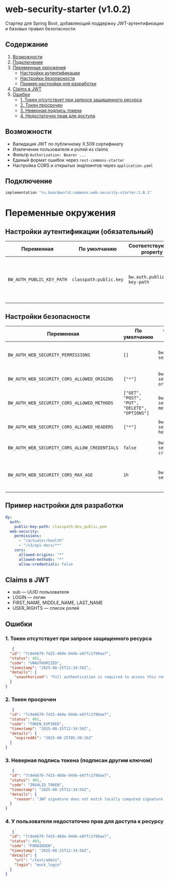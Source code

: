 # web-security-starter (v1.0.2)

Стартер для Spring Boot, добавляющий поддержку JWT-аутентификации и базовых правил безопасности.

## Содержание

1. [Возможности](#возможности)
2. [Подключение](#подключение)
3. [Переменные окружения](#переменные-окружения)
    - [Настройки аутентификации](#настройки-аутентификации-обязательный)
    - [Настройки безопасности](#настройки-безопасности)
    - [Пример настройки для разработки](#пример-настройки-для-разработки)
4. [Claims в JWT](#claims-в-jwt)
5. [Ошибки](#ошибки)
    - [1. Токен отсутствует при запросе защищенного ресурса](#1-токен-отсутствует-при-запросе-защищенного-ресурса)
    - [2. Токен просрочен](#2-токен-просрочен)
    - [3. Неверная подпись токена](#3-неверная-подпись-токена-подписан-другим-ключом)
    - [4. Недостаточно прав для доступа](#4-у-пользователя-недостаточно-прав-для-доступа-к-ресурсу)

## Возможности

- Валидация JWT по публичному X.509 сертификату
- Извлечение пользователя и ролей из claims
- Фильтр `Authorization: Bearer ...`
- Единый формат ошибок через `rest-commons-starter`
- Настройка CORS и открытых эндпоинтов через `application.yaml`

## Подключение

```groovy
implementation "ru.boardworld.commons:web-security-starter:1.0.1"
```

# Переменные окружения

## Настройки аутентификации (обязательный)

| Переменная                | По умолчанию           | Соответствующая property  | Описание                                                                                   |
|---------------------------|------------------------|---------------------------|--------------------------------------------------------------------------------------------|
| `BW_AUTH_PUBLIC_KEY_PATH` | `classpath:public.key` | `bw.auth.public-key-path` | Путь к файлу публичного ключа (X.509). Поддерживает форматы `classpath:`, `file:`, `http:` |

## Настройки безопасности

| Переменная                                    | По умолчанию                                  | Соответствующая property                 | Описание                                          |
|-----------------------------------------------|-----------------------------------------------|------------------------------------------|---------------------------------------------------|
| `BW_AUTH_WEB_SECURITY_PERMISSIONS`            | `[]`                                          | `bw.web-security.permissions`            | Массив URL-шаблонов, доступных без аутентификации |
| `BW_AUTH_WEB_SECURITY_CORS_ALLOWED_ORIGINS`   | `["*"]`                                       | `bw.web-security.cors.allowed-origins`   | Разрешенные домены для CORS                       |
| `BW_AUTH_WEB_SECURITY_CORS_ALLOWED_METHODS`   | `["GET", "POST", "PUT", "DELETE", "OPTIONS"]` | `bw.web-security.cors.allowed-methods`   | Разрешенные HTTP-методы                           |
| `BW_AUTH_WEB_SECURITY_CORS_ALLOWED_HEADERS`   | `["*"]`                                       | `bw.web-security.cors.allowed-headers`   | Разрешенные заголовки запроса                     |
| `BW_AUTH_WEB_SECURITY_CORS_ALLOW_CREDENTIALS` | `false`                                       | `bw.web-security.cors.allow-credentials` | Разрешение передачи cookies                       |
| `BW_AUTH_WEB_SECURITY_CORS_MAX_AGE`           | `1h`                                          | `bw.web-security.cors.max-age`           | Время кэширования CORS-префлайт запросов          |

## Пример настройки для разработки

```yaml
dy:
  auth:
    public-key-path: classpath:dev_public.pem
  web-security:
    permissions:
      - "/actuator/health"
      - "/v3/api-docs/**"
    cors:
      allowed-origins: "*"
      allowed-methods: "*"
      allow-credentials: false
```

## Claims в JWT

- sub — UUID пользователя
- LOGIN — логин
- FIRST_NAME, MIDDLE_NAME, LAST_NAME
- USER_RIGHTS — список ролей

## Ошибки

### 1. Токен отсутствует при запросе защищенного ресурса

```json
   {
  "id": "7c9e6679-7425-40de-944b-e07fc1f90ae7",
  "status": 401,
  "code": "UNAUTHORIZED",
  "timestamp": "2025-08-25T12:34:56Z",
  "details": {
    "unauthorized": "Full authentication is required to access this resource"
  }
}
```

### 2. Токен просрочен

```json
   {
  "id": "7c9e6679-7425-40de-944b-e07fc1f90ae7",
  "status": 401,
  "code": "TOKEN_EXPIRED",
  "timestamp": "2025-08-25T12:34:56Z",
  "details": {
    "expiredAt": "2025-08-25T05:30:16Z"
  }
}
```

### 3. Неверная подпись токена (подписан другим ключом)

```json
   {
  "id": "7c9e6679-7425-40de-944b-e07fc1f90ae7",
  "status": 401,
  "code": "INVALID_TOKEN",
  "timestamp": "2025-08-25T12:34:56Z",
  "details": {
    "reason": "JWT signature does not match locally computed signature. JWT validity cannot be asserted and should not be trusted."
  }
}
```

### 4. У пользователя недостаточно прав для доступа к ресурсу

```json
   {
  "id": "7c9e6679-7425-40de-944b-e07fc1f90ae7",
  "status": 403,
  "code": "FORBIDDEN",
  "timestamp": "2025-08-25T12:34:56Z",
  "details": {
    "url": "/test/admin",
    "login": "mock_login"
  }
}
```
